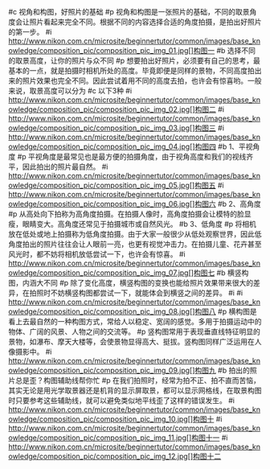 #c 视角和构图，好照片的基础
#p 视角和构图是一张照片的基础，不同的取景角度会让照片看起来完全不同。根据不同的内容选择合适的角度拍摄，是拍出好照片的第一步。
#i http://www.nikon.com.cn/microsite/beginnertutor/common/images/base_knowledge/composition_pic/composition_pic_img_01.jpg[]构图一
#b 选择不同的取景高度，让你的照片与众不同
#p 想要拍出好照片，必须要有自己的思考，最基本的一点，就是拍摄时相机所处的高度。毕竟即便是同样的景物，不同高度拍出来的照片效果也完全不同。因此尝试着用不同的高度去拍，也许会有惊喜哟。一般来说，取景高度可以分为
#c 以下3种
#i http://www.nikon.com.cn/microsite/beginnertutor/common/images/base_knowledge/composition_pic/composition_pic_img_02.jpg[]构图二
#i http://www.nikon.com.cn/microsite/beginnertutor/common/images/base_knowledge/composition_pic/composition_pic_img_03.jpg[]构图三
#i http://www.nikon.com.cn/microsite/beginnertutor/common/images/base_knowledge/composition_pic/composition_pic_img_04.jpg[]构图四
#b 1、平视角度
#p 平视角度是最常见也是最方便的拍摄角度，由于视角高度和我们的视线齐平，因此拍出的照片最自然。
#i http://www.nikon.com.cn/microsite/beginnertutor/common/images/base_knowledge/composition_pic/composition_pic_img_05.jpg[]构图五
#i http://www.nikon.com.cn/microsite/beginnertutor/common/images/base_knowledge/composition_pic/composition_pic_img_06.jpg[]构图六
#b 2、高角度
#p 从高处向下拍称为高角度拍摄。在拍摄人像时，高角度拍摄会让模特的脸显瘦，眼睛变大。高角度还常见于拍摄城市或自然风光。
#b 3、低角度
#p 将相机放在低处或地上拍摄称为低角度拍摄。由于大家一般很少从低处观察世界，因此低角度拍出的照片往往会让人眼前一亮，也更有视觉冲击力。在拍摄儿童、花卉甚至风光时，都不妨将相机放低尝试一下，也许会有惊喜。
#i http://www.nikon.com.cn/microsite/beginnertutor/common/images/base_knowledge/composition_pic/composition_pic_img_07.jpg[]构图七
#b 横竖构图，内涵大不同
#p 除了变化高度，横竖构图的变换也能给照片效果带来很大的差异，在拍照时不妨横竖构图都尝试一下，就能体会到横竖之间的差异。
#i #i http://www.nikon.com.cn/microsite/beginnertutor/common/images/base_knowledge/composition_pic/composition_pic_img_08.jpg[]构图八
#p 横构图是看上去最自然的一种构图方式，常给人以稳定、宽阔的感觉。多用于拍摄运动中的物体、广阔的风景、人物之间的交流等。
#p 竖构图常用于表现垂直线特征明显的景物，如瀑布、摩天大楼等，会使景物显得高大、挺拔。竖构图同样广泛运用在人像摄影中。
#i http://www.nikon.com.cn/microsite/beginnertutor/common/images/base_knowledge/composition_pic/composition_pic_img_09.jpg[]构图九
#b 拍出的照片总是歪？构图辅助线帮你忙
#p 在我们拍照时，经常为拍不正、拍不直而苦恼，其实无论是用光学取景器还是机背的显示屏取景，都可以显示网格线，在取景构图时只要参考这些辅助线，就可以避免类似地平线歪了这样的错误发生。
#i http://www.nikon.com.cn/microsite/beginnertutor/common/images/base_knowledge/composition_pic/composition_pic_img_10.jpg[]构图十
#i http://www.nikon.com.cn/microsite/beginnertutor/common/images/base_knowledge/composition_pic/composition_pic_img_11.jpg[]构图十一
#i http://www.nikon.com.cn/microsite/beginnertutor/common/images/base_knowledge/composition_pic/composition_pic_img_12.jpg[]构图十二




